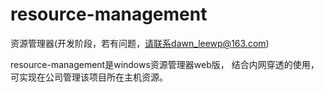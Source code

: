 # resource-management
资源管理器(开发阶段，若有问题，请联系dawn_leewp@163.com)

resource-management是windows资源管理器web版，
结合内网穿透的使用，可实现在公司管理该项目所在主机资源。
